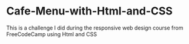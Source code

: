 # Cafe-Menu-with-Html-and-CSS
This is a challenge I did during the responsive web design course from FreeCodeCamp using Html and CSS
